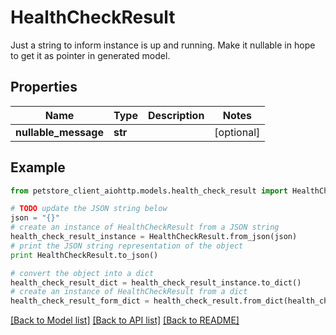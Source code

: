 # HealthCheckResult

Just a string to inform instance is up and running. Make it nullable in hope to get it as pointer in generated model.

## Properties

Name | Type | Description | Notes
------------ | ------------- | ------------- | -------------
**nullable_message** | **str** |  | [optional] 

## Example

```python
from petstore_client_aiohttp.models.health_check_result import HealthCheckResult

# TODO update the JSON string below
json = "{}"
# create an instance of HealthCheckResult from a JSON string
health_check_result_instance = HealthCheckResult.from_json(json)
# print the JSON string representation of the object
print HealthCheckResult.to_json()

# convert the object into a dict
health_check_result_dict = health_check_result_instance.to_dict()
# create an instance of HealthCheckResult from a dict
health_check_result_form_dict = health_check_result.from_dict(health_check_result_dict)
```
[[Back to Model list]](../README.md#documentation-for-models) [[Back to API list]](../README.md#documentation-for-api-endpoints) [[Back to README]](../README.md)


